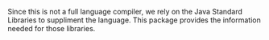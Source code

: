 Since this is not a full language compiler, we rely on the Java Standard
Libraries to suppliment the language. This package provides
the information needed for those libraries.
